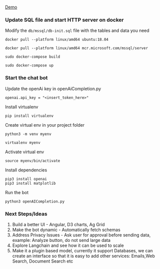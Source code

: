 
[Demo](https://ngkfcs.sharepoint.com/teams/NewmarkTechnology2/_layouts/15/stream.aspx?id=%2Fteams%2FNewmarkTechnology2%2FShared%20Documents%2FGeneral%2FPOC%5Fproperties%2Emp4&referrer=Teams%2ETEAMS%2DELECTRON&referrerScenario=teams%2Dchiclet)
### Update SQL file and start HTTP server on docker


Modify the ```db/mssql/db-init.sql``` file with the tables and data you need

```
docker pull --platform linux/amd64 ubuntu:18.04

docker pull --platform linux/amd64 mcr.microsoft.com/mssql/server

sudo docker-compose build

sudo docker-compose up

```

### Start the chat bot
Update the openAi key in openAiCompletion.py

```openai.api_key = "<insert_token_here>"```

Install virtualenv
```
pip install virtualenv
```

Create virtual env in your project folder

```
python3 -m venv myenv

virtualenv myenv

```

Activate virtual env

```
source myenv/bin/activate
```

Install dependencies

```
pip3 install openai
pip3 install matplotlib
```

Run the bot

```
python3 openAICompletion.py

```

### Next Steps/Ideas

1. Build a better UI - Angular, D3 charts, Ag Grid 
2. Make the bot dynamic - Automatically fetch schemas
3. Address Privacy Issues - Ask user for approval before sending data, example: Analyze button, do not send large data
4. Explore Langchain and see how it can be used to scale
5. Make it a plugin based model, currently it support Databases, we can create an interface so that it is easy to add other services: Emails,Web Search, Document Search etc

